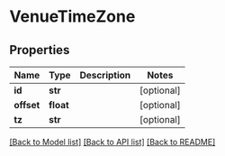 # VenueTimeZone

## Properties
Name | Type | Description | Notes
------------ | ------------- | ------------- | -------------
**id** | **str** |  | [optional] 
**offset** | **float** |  | [optional] 
**tz** | **str** |  | [optional] 

[[Back to Model list]](../README.md#documentation-for-models) [[Back to API list]](../README.md#documentation-for-api-endpoints) [[Back to README]](../README.md)

